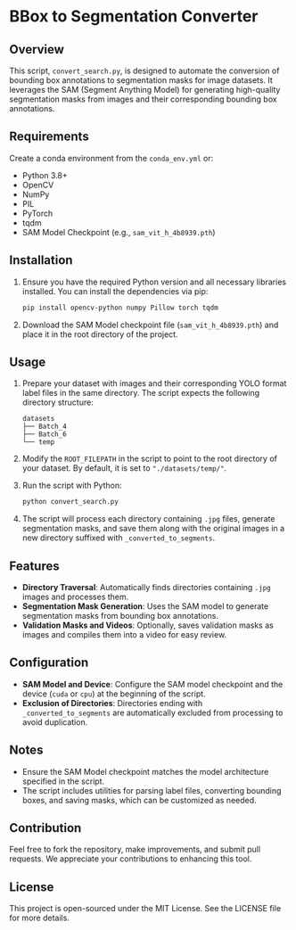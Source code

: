 # BBox to Segmentation Converter

## Overview
This script, `convert_search.py`, is designed to automate the conversion of bounding box annotations to segmentation masks for image datasets. It leverages the SAM (Segment Anything Model) for generating high-quality segmentation masks from images and their corresponding bounding box annotations.

## Requirements
Create a conda environment from the `conda_env.yml` or:
- Python 3.8+
- OpenCV
- NumPy
- PIL
- PyTorch
- tqdm
- SAM Model Checkpoint (e.g., `sam_vit_h_4b8939.pth`)

## Installation
1. Ensure you have the required Python version and all necessary libraries installed. You can install the dependencies via pip:
    ```bash
    pip install opencv-python numpy Pillow torch tqdm
    ```

2. Download the SAM Model checkpoint file (`sam_vit_h_4b8939.pth`) and place it in the root directory of the project.

## Usage
1. Prepare your dataset with images and their corresponding YOLO format label files in the same directory. The script expects the following directory structure:
    ```
    datasets
    ├── Batch_4
    ├── Batch_6
    └── temp
    ```

2. Modify the `ROOT_FILEPATH` in the script to point to the root directory of your dataset. By default, it is set to `"./datasets/temp/"`.

3. Run the script with Python:
    ```bash
    python convert_search.py
    ```

4. The script will process each directory containing `.jpg` files, generate segmentation masks, and save them along with the original images in a new directory suffixed with `_converted_to_segments`.

## Features
- **Directory Traversal**: Automatically finds directories containing `.jpg` images and processes them.
- **Segmentation Mask Generation**: Uses the SAM model to generate segmentation masks from bounding box annotations.
- **Validation Masks and Videos**: Optionally, saves validation masks as images and compiles them into a video for easy review.

## Configuration
- **SAM Model and Device**: Configure the SAM model checkpoint and the device (`cuda` or `cpu`) at the beginning of the script.
- **Exclusion of Directories**: Directories ending with `_converted_to_segments` are automatically excluded from processing to avoid duplication.

## Notes
- Ensure the SAM Model checkpoint matches the model architecture specified in the script.
- The script includes utilities for parsing label files, converting bounding boxes, and saving masks, which can be customized as needed.

## Contribution
Feel free to fork the repository, make improvements, and submit pull requests. We appreciate your contributions to enhancing this tool.

## License
This project is open-sourced under the MIT License. See the LICENSE file for more details.
